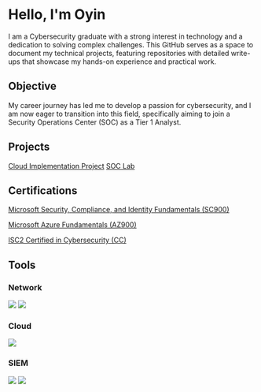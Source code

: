 # Hello, I'm Oyin

I am a Cybersecurity graduate with a strong interest in technology and a dedication to solving complex challenges. This GitHub serves as a space to document my technical projects, featuring repositories with detailed write-ups that showcase my hands-on experience and practical work.

## Objective

My career journey has led me to develop a passion for cybersecurity, and I am now eager to transition into this field, specifically aiming to join a Security Operations Center (SOC) as a Tier 1 Analyst.

## Projects
<a href="https://github.com/Oyinotech/Cloud-Implementation-Project/tree/main">Cloud Implementation Project</a>
<a href="https://github.com/Oyinotech/SOC-Lab/tree/main">SOC Lab</a>

## Certifications
<div>
    
<a href="https://www.credly.com/badges/1e5107ab-7fee-4cca-8506-ad9b34507f62/public_url">Microsoft Security, Compliance, and Identity Fundamentals (SC900)</a> 

<a href="https://www.credly.com/badges/387c2652-7dbd-47ec-bcec-08116c0015c8/public_url">Microsoft Azure Fundamentals (AZ900)</a>

 <a href="https://www.credly.com/badges/f36f4c20-a3a7-4381-9ed2-451fb7e9a2b6/public_url">ISC2 Certified in Cybersecurity (CC)</a>
                                                                                                                                                                           
</div>


## Tools

### Network
<div>
    <img src="https://img.shields.io/badge/-Wireshark-1679A7?&style=for-the-badge&logo=Wireshark&logoColor=white" />
    <img src="https://img.shields.io/badge/-Nmap-4682B4?&style=for-the-badge&logo=gnu-bash&logoColor=white" />

</div>

### Cloud
<div>
<img src="https://img.shields.io/badge/-Microsoft_Azure-00A4EF?&style=for-the-badge&logo=Microsoft&logoColor=white" />
</div>

### SIEM
<div>
    <img src="https://img.shields.io/badge/-Microsoft_Sentinel-0078D4?&style=for-the-badge&logo=Microsoft&logoColor=white" />
    <img src="https://img.shields.io/badge/-Splunk-000000?&style=for-the-badge&logo=Splunk&logoColor=white" />
   </div>




